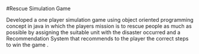 #Rescue Simulation Game

Developed a one player simulation game using object oriented programming concept 
in java in which the players mission is to rescue people as much as possible 
by assigning the suitable unit with the disaster occurred and a Recommendation System 
that recommends to the player the correct steps to win the game .
